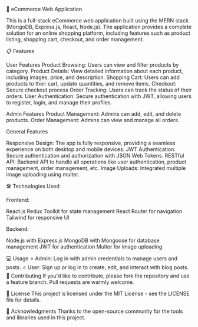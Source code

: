🛒 eCommerce Web Application

This is a full-stack eCommerce web application built using the MERN stack (MongoDB, Express.js, React, Node.js). The application provides a complete solution for an online shopping platform, including features such as product listing, shopping cart, checkout, and order management.

📋 Features

User Features 
Product Browsing: Users can view and filter products by category.
Product Details: View detailed information about each product, including images, price, and description.
Shopping Cart: Users can add products to their cart, update quantities, and remove items.
Checkout: Secure checkout process 
Order Tracking: Users can track the status of their orders.
User Authentication: Secure authentication with JWT, allowing users to register, login, and manage their profiles.

Admin Features
Product Management: Admins can add, edit, and delete products.
Order Management: Admins can view and manage all orders.

General Features

Responsive Design: The app is fully responsive, providing a seamless experience on both desktop and mobile devices.
JWT Authentication: Secure authentication and authorization with JSON Web Tokens.
RESTful API: Backend API to handle all operations like user authentication, product management, order management, etc.
Image Uploads: Integrated multiple image uploading using multer.

🛠️ Technologies Used

Frontend:

React.js
Redux Toolkit for state management
React Router for navigation
Tailwind for responsive UI

Backend:

Node.js with Express.js
MongoDB with Mongoose for database management
JWT for authentication
Multer for image uploading

💻 Usage
⭐ Admin: Log in with admin credentials to manage users and posts.
⭐ User: Sign up or log in to create, edit, and interact with blog posts.
🤝 Contributing
If you'd like to contribute, please fork the repository and use a feature branch. Pull requests are warmly welcome.

📄 License
This project is licensed under the MIT License - see the LICENSE file for details.

🙏 Acknowledgments
Thanks to the open-source community for the tools and libraries used in this project.
